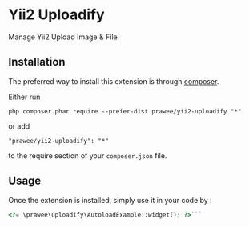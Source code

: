 Yii2 Uploadify
==============
Manage Yii2 Upload Image & File

Installation
------------

The preferred way to install this extension is through [composer](http://getcomposer.org/download/).

Either run

```
php composer.phar require --prefer-dist prawee/yii2-uploadify "*"
```

or add

```
"prawee/yii2-uploadify": "*"
```

to the require section of your `composer.json` file.


Usage
-----

Once the extension is installed, simply use it in your code by  :

```php
<?= \prawee\uploadify\AutoloadExample::widget(); ?>```